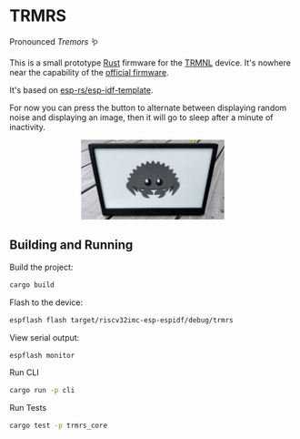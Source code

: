 # TRMRS

Pronounced _Tremors_ 🪱

This is a small prototype [Rust](https://www.rust-lang.org/) firmware for the [TRMNL](https://usetrmnl.com/) device. It's nowhere near the capability of the [official firmware](https://github.com/usetrmnl/firmware).

It's based on [esp-rs/esp-idf-template](https://github.com/esp-rs/esp-idf-template).

For now you can press the button to alternate between displaying random noise and displaying an image, then it will go to sleep after a minute of inactivity.

<center><img src="trmrs.jpg" width="50%" alt="device showing image of ferris" /></center>

## Building and Running

Build the project:

```bash
cargo build
```

Flash to the device:

```bash
espflash flash target/riscv32imc-esp-espidf/debug/trmrs
```

View serial output:

```bash
espflash monitor
```

Run CLI

```bash
cargo run -p cli
```

Run Tests

```bash
cargo test -p trmrs_core
```
